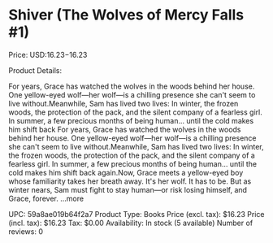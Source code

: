 # Shiver (The Wolves of Mercy Falls #1)

Price: USD:$16.23-$16.23

Product Details:

For years, Grace has watched the wolves in the woods behind her house. One yellow-eyed wolf—her wolf—is a chilling presence she can't seem to live without.Meanwhile, Sam has lived two lives: In winter, the frozen woods, the protection of the pack, and the silent company of a fearless girl. In summer, a few precious months of being human… until the cold makes him shift back For years, Grace has watched the wolves in the woods behind her house. One yellow-eyed wolf—her wolf—is a chilling presence she can't seem to live without.Meanwhile, Sam has lived two lives: In winter, the frozen woods, the protection of the pack, and the silent company of a fearless girl. In summer, a few precious months of being human… until the cold makes him shift back again.Now, Grace meets a yellow-eyed boy whose familiarity takes her breath away. It's her wolf. It has to be. But as winter nears, Sam must fight to stay human—or risk losing himself, and Grace, forever. ...more

UPC: 59a8ae019b64f2a7
Product Type: Books
Price (excl. tax): $16.23
Price (incl. tax): $16.23
Tax: $0.00
Availability: In stock (5 available)
Number of reviews: 0
